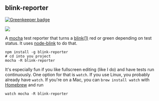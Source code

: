 ## blink-reporter

[![Greenkeeper badge](https://badges.greenkeeper.io/tmcw/blink-reporter.svg)](https://greenkeeper.io/)

![](http://farm9.staticflickr.com/8064/8267975401_9bd2ecd078_h.jpg)

A [mocha](https://github.com/visionmedia/mocha) test reporter that turns a
[blink(1)](http://blink1.thingm.com/) red or green depending on test status.
It uses [node-blink](https://github.com/tmcw/node-blink) to do that.

    npm install -g blink-reporter
    # cd into you project
    mocha -R blink-reporter

It's especially fun if you like fullscreen editing (like I do) and have tests
run continuously. One option for that is `watch`. If you use Linux, you probably
already have `watch`. If you're on a Mac, you can
`brew install watch` with [Homebrew](http://mxcl.github.com/homebrew/)
and run

    watch mocha -R blink-reporter
